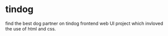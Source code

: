 # tindog
find the best dog partner on tindog
frontend web UI project which invloved the use of html and css.
